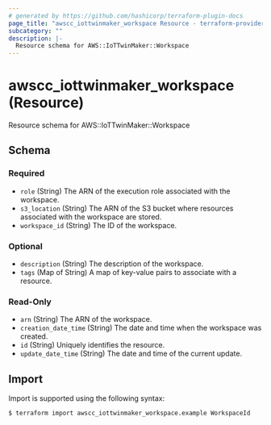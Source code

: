 ```yaml
---
# generated by https://github.com/hashicorp/terraform-plugin-docs
page_title: "awscc_iottwinmaker_workspace Resource - terraform-provider-awscc"
subcategory: ""
description: |-
  Resource schema for AWS::IoTTwinMaker::Workspace
---
```


# awscc_iottwinmaker_workspace (Resource)

Resource schema for AWS::IoTTwinMaker::Workspace



<!-- schema generated by tfplugindocs -->
## Schema

### Required

- `role` (String) The ARN of the execution role associated with the workspace.
- `s3_location` (String) The ARN of the S3 bucket where resources associated with the workspace are stored.
- `workspace_id` (String) The ID of the workspace.

### Optional

- `description` (String) The description of the workspace.
- `tags` (Map of String) A map of key-value pairs to associate with a resource.

### Read-Only

- `arn` (String) The ARN of the workspace.
- `creation_date_time` (String) The date and time when the workspace was created.
- `id` (String) Uniquely identifies the resource.
- `update_date_time` (String) The date and time of the current update.

## Import

Import is supported using the following syntax:

```shell
$ terraform import awscc_iottwinmaker_workspace.example WorkspaceId
```
